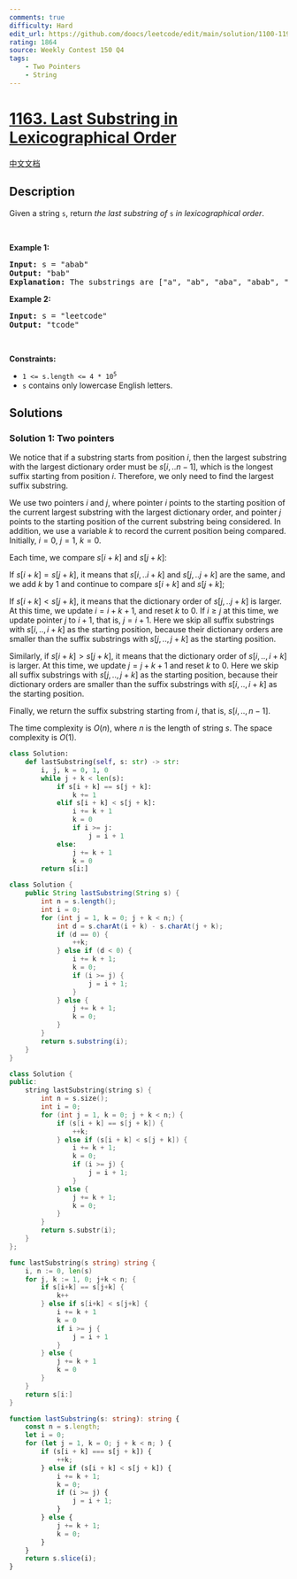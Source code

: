 ```yaml
---
comments: true
difficulty: Hard
edit_url: https://github.com/doocs/leetcode/edit/main/solution/1100-1199/1163.Last%20Substring%20in%20Lexicographical%20Order/README_EN.md
rating: 1864
source: Weekly Contest 150 Q4
tags:
    - Two Pointers
    - String
---
```


<!-- problem:start -->

# [1163. Last Substring in Lexicographical Order](https://leetcode.com/problems/last-substring-in-lexicographical-order)

[中文文档](/solution/1100-1199/1163.Last%20Substring%20in%20Lexicographical%20Order/README.md)

## Description

<p>Given a string <code>s</code>, return <em>the last substring of</em> <code>s</code> <em>in lexicographical order</em>.</p>

<p>&nbsp;</p>
<p><strong class="example">Example 1:</strong></p>

<pre>
<strong>Input:</strong> s = &quot;abab&quot;
<strong>Output:</strong> &quot;bab&quot;
<strong>Explanation:</strong> The substrings are [&quot;a&quot;, &quot;ab&quot;, &quot;aba&quot;, &quot;abab&quot;, &quot;b&quot;, &quot;ba&quot;, &quot;bab&quot;]. The lexicographically maximum substring is &quot;bab&quot;.
</pre>

<p><strong class="example">Example 2:</strong></p>

<pre>
<strong>Input:</strong> s = &quot;leetcode&quot;
<strong>Output:</strong> &quot;tcode&quot;
</pre>

<p>&nbsp;</p>
<p><strong>Constraints:</strong></p>

<ul>
	<li><code>1 &lt;= s.length &lt;= 4 * 10<sup>5</sup></code></li>
	<li><code>s</code> contains only lowercase English letters.</li>
</ul>

## Solutions

<!-- solution:start -->

### Solution 1: Two pointers

We notice that if a substring starts from position $i$, then the largest substring with the largest dictionary order must be $s[i,..n-1]$, which is the longest suffix starting from position $i$. Therefore, we only need to find the largest suffix substring.

We use two pointers $i$ and $j$, where pointer $i$ points to the starting position of the current largest substring with the largest dictionary order, and pointer $j$ points to the starting position of the current substring being considered. In addition, we use a variable $k$ to record the current position being compared. Initially, $i = 0$, $j=1$, $k=0$.

Each time, we compare $s[i+k]$ and $s[j+k]$:

If $s[i + k] = s[j + k]$, it means that $s[i,..i+k]$ and $s[j,..j+k]$ are the same, and we add $k$ by $1$ and continue to compare $s[i+k]$ and $s[j+k]$;

If $s[i + k] \lt s[j + k]$, it means that the dictionary order of $s[j,..j+k]$ is larger. At this time, we update $i = i + k + 1$, and reset $k$ to $0$. If $i \geq j$ at this time, we update pointer $j$ to $i + 1$, that is, $j = i + 1$. Here we skip all suffix substrings with $s[i,..,i+k]$ as the starting position, because their dictionary orders are smaller than the suffix substrings with $s[j,..,j+k]$ as the starting position.

Similarly, if $s[i + k] \gt s[j + k]$, it means that the dictionary order of $s[i,..,i+k]$ is larger. At this time, we update $j = j + k + 1$ and reset $k$ to $0$. Here we skip all suffix substrings with $s[j,..,j+k]$ as the starting position, because their dictionary orders are smaller than the suffix substrings with $s[i,..,i+k]$ as the starting position.

Finally, we return the suffix substring starting from $i$, that is, $s[i,..,n-1]$.

The time complexity is $O(n)$, where $n$ is the length of string $s$. The space complexity is $O(1)$.

<!-- tabs:start -->

```python
class Solution:
    def lastSubstring(self, s: str) -> str:
        i, j, k = 0, 1, 0
        while j + k < len(s):
            if s[i + k] == s[j + k]:
                k += 1
            elif s[i + k] < s[j + k]:
                i += k + 1
                k = 0
                if i >= j:
                    j = i + 1
            else:
                j += k + 1
                k = 0
        return s[i:]
```

```java
class Solution {
    public String lastSubstring(String s) {
        int n = s.length();
        int i = 0;
        for (int j = 1, k = 0; j + k < n;) {
            int d = s.charAt(i + k) - s.charAt(j + k);
            if (d == 0) {
                ++k;
            } else if (d < 0) {
                i += k + 1;
                k = 0;
                if (i >= j) {
                    j = i + 1;
                }
            } else {
                j += k + 1;
                k = 0;
            }
        }
        return s.substring(i);
    }
}
```

```cpp
class Solution {
public:
    string lastSubstring(string s) {
        int n = s.size();
        int i = 0;
        for (int j = 1, k = 0; j + k < n;) {
            if (s[i + k] == s[j + k]) {
                ++k;
            } else if (s[i + k] < s[j + k]) {
                i += k + 1;
                k = 0;
                if (i >= j) {
                    j = i + 1;
                }
            } else {
                j += k + 1;
                k = 0;
            }
        }
        return s.substr(i);
    }
};
```

```go
func lastSubstring(s string) string {
	i, n := 0, len(s)
	for j, k := 1, 0; j+k < n; {
		if s[i+k] == s[j+k] {
			k++
		} else if s[i+k] < s[j+k] {
			i += k + 1
			k = 0
			if i >= j {
				j = i + 1
			}
		} else {
			j += k + 1
			k = 0
		}
	}
	return s[i:]
}
```

```ts
function lastSubstring(s: string): string {
    const n = s.length;
    let i = 0;
    for (let j = 1, k = 0; j + k < n; ) {
        if (s[i + k] === s[j + k]) {
            ++k;
        } else if (s[i + k] < s[j + k]) {
            i += k + 1;
            k = 0;
            if (i >= j) {
                j = i + 1;
            }
        } else {
            j += k + 1;
            k = 0;
        }
    }
    return s.slice(i);
}
```

<!-- tabs:end -->

<!-- solution:end -->

<!-- problem:end -->
